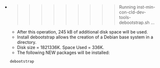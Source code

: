 * >>>>>>>>> Running inst-min-con-cld-dev-tools-debootstrap.sh ...
  * After this operation, 245 kB of additional disk space will be used.
  * Install debootstrap allows the creation of a Debian base system in a directory.
  * Disk size = 1821336K. Space Used = 336K.
  * The following NEW packages will be installed:
  ```bash
  debootstrap
  ```
